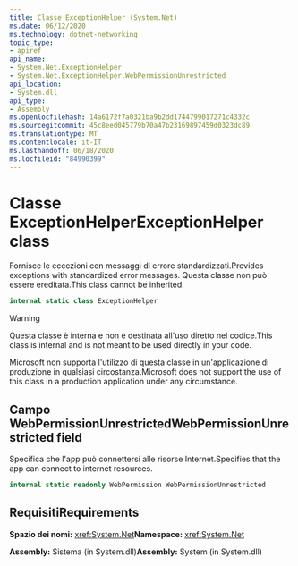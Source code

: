 ```yaml
---
title: Classe ExceptionHelper (System.Net)
ms.date: 06/12/2020
ms.technology: dotnet-networking
topic_type:
- apiref
api_name:
- System.Net.ExceptionHelper
- System.Net.ExceptionHelper.WebPermissionUnrestricted
api_location:
- System.dll
api_type:
- Assembly
ms.openlocfilehash: 14a6172f7a0321ba9b2dd1744799017271c4332c
ms.sourcegitcommit: 45c8eed045779b70a47b23169897459d0323dc89
ms.translationtype: MT
ms.contentlocale: it-IT
ms.lasthandoff: 06/18/2020
ms.locfileid: "84990399"
---
```

# <a name="exceptionhelper-class"></a><span data-ttu-id="40296-102">Classe ExceptionHelper</span><span class="sxs-lookup"><span data-stu-id="40296-102">ExceptionHelper class</span></span>

<span data-ttu-id="40296-103">Fornisce le eccezioni con messaggi di errore standardizzati.</span><span class="sxs-lookup"><span data-stu-id="40296-103">Provides exceptions with standardized error messages.</span></span> <span data-ttu-id="40296-104">Questa classe non può essere ereditata.</span><span class="sxs-lookup"><span data-stu-id="40296-104">This class cannot be inherited.</span></span>

```csharp
internal static class ExceptionHelper
```

> [!WARNING]
> <span data-ttu-id="40296-105">Questa classe è interna e non è destinata all'uso diretto nel codice.</span><span class="sxs-lookup"><span data-stu-id="40296-105">This class is internal and is not meant to be used directly in your code.</span></span>
>
> <span data-ttu-id="40296-106">Microsoft non supporta l'utilizzo di questa classe in un'applicazione di produzione in qualsiasi circostanza.</span><span class="sxs-lookup"><span data-stu-id="40296-106">Microsoft does not support the use of this class in a production application under any circumstance.</span></span>

## <a name="webpermissionunrestricted-field"></a><span data-ttu-id="40296-107">Campo WebPermissionUnrestricted</span><span class="sxs-lookup"><span data-stu-id="40296-107">WebPermissionUnrestricted field</span></span>

<span data-ttu-id="40296-108">Specifica che l'app può connettersi alle risorse Internet.</span><span class="sxs-lookup"><span data-stu-id="40296-108">Specifies that the app can connect to internet resources.</span></span>

```csharp
internal static readonly WebPermission WebPermissionUnrestricted
```

## <a name="requirements"></a><span data-ttu-id="40296-109">Requisiti</span><span class="sxs-lookup"><span data-stu-id="40296-109">Requirements</span></span>

<span data-ttu-id="40296-110">**Spazio dei nomi:** <xref:System.Net></span><span class="sxs-lookup"><span data-stu-id="40296-110">**Namespace:** <xref:System.Net></span></span>

<span data-ttu-id="40296-111">**Assembly:** Sistema (in System.dll)</span><span class="sxs-lookup"><span data-stu-id="40296-111">**Assembly:** System (in System.dll)</span></span>
